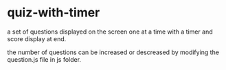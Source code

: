 # quiz-with-timer
a set of questions displayed on the screen one at a time with a timer and score display at end.

the number of questions can be increased or descreased by modifying the question.js file in js folder.
